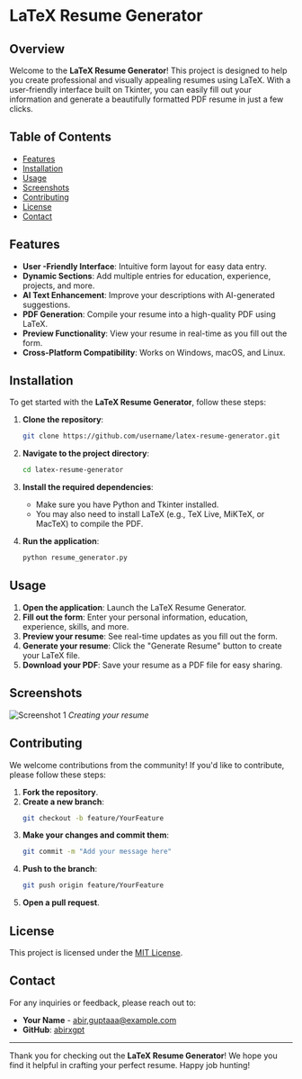 # LaTeX Resume Generator

## Overview

Welcome to the **LaTeX Resume Generator**! This project is designed to help you create professional and visually appealing resumes using LaTeX. With a user-friendly interface built on Tkinter, you can easily fill out your information and generate a beautifully formatted PDF resume in just a few clicks.

## Table of Contents

- [Features](#features)
- [Installation](#installation)
- [Usage](#usage)
- [Screenshots](#screenshots)
- [Contributing](#contributing)
- [License](#license)
- [Contact](#contact)

## Features

- **User -Friendly Interface**: Intuitive form layout for easy data entry.
- **Dynamic Sections**: Add multiple entries for education, experience, projects, and more.
- **AI Text Enhancement**: Improve your descriptions with AI-generated suggestions.
- **PDF Generation**: Compile your resume into a high-quality PDF using LaTeX.
- **Preview Functionality**: View your resume in real-time as you fill out the form.
- **Cross-Platform Compatibility**: Works on Windows, macOS, and Linux.

## Installation

To get started with the **LaTeX Resume Generator**, follow these steps:

1. **Clone the repository**:
   ```bash
   git clone https://github.com/username/latex-resume-generator.git
   ```
2. **Navigate to the project directory**:
   ```bash
   cd latex-resume-generator
   ```
3. **Install the required dependencies**:
   + Make sure you have Python and Tkinter installed.
   + You may also need to install LaTeX (e.g., TeX Live, MiKTeX, or MacTeX) to compile the PDF.

4. **Run the application**:
   ```bash
   python resume_generator.py
   ```

## Usage

1. **Open the application**: Launch the LaTeX Resume Generator.
2. **Fill out the form**: Enter your personal information, education, experience, skills, and more.
3. **Preview your resume**: See real-time updates as you fill out the form.
4. **Generate your resume**: Click the "Generate Resume" button to create your LaTeX file.
5. **Download your PDF**: Save your resume as a PDF file for easy sharing.

## Screenshots

![Screenshot 1](https://github.com/user-attachments/assets/2020f7f6-c672-4f9a-ac3b-7e01747ff1fc)
*Creating your resume*


## Contributing

We welcome contributions from the community! If you'd like to contribute, please follow these steps:

1. **Fork the repository**.
2. **Create a new branch**:
   ```bash
   git checkout -b feature/YourFeature
   ```
3. **Make your changes and commit them**:
   ```bash
   git commit -m "Add your message here"
   ```
4. **Push to the branch**:
   ```bash
   git push origin feature/YourFeature
   ```
5. **Open a pull request**.

## License

This project is licensed under the [MIT License](LICENSE).

## Contact

For any inquiries or feedback, please reach out to:

- **Your Name** - [abir,guptaaa@example.com](mailto:abir,guptaaa@example.com)
- **GitHub**: [abirxgpt](https://github.com/abirxgpt)

---

Thank you for checking out the **LaTeX Resume Generator**! We hope you find it helpful in crafting your perfect resume. Happy job hunting!
